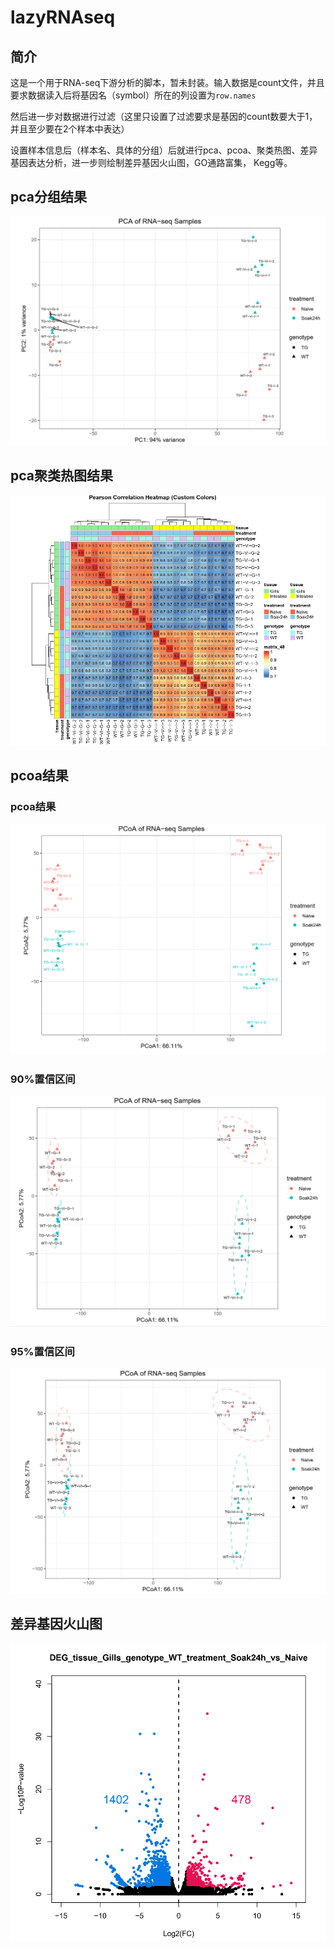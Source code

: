 # lazyRNAseq

## 简介

这是一个用于RNA-seq下游分析的脚本，暂未封装。输入数据是count文件，并且要求数据读入后将基因名（symbol）所在的列设置为`row.names`

然后进一步对数据进行过滤（这里只设置了过滤要求是基因的count数要大于1，并且至少要在2个样本中表达）

设置样本信息后（样本名、具体的分组）后就进行pca、pcoa、聚类热图、差异基因表达分析，进一步则绘制差异基因火山图，GO通路富集， Kegg等。

## pca分组结果
![](./figures/pca.png)
## pca聚类热图结果
![](./figures/heatmap.png)
## pcoa结果
### pcoa结果
![](./figures/pcoa.png)
### 90%置信区间
![](./figures/pcoa90IC.png)
### 95%置信区间
![](./figures/pcoa95IC.png)
## 差异基因火山图
![](./figures/volcano.png)
